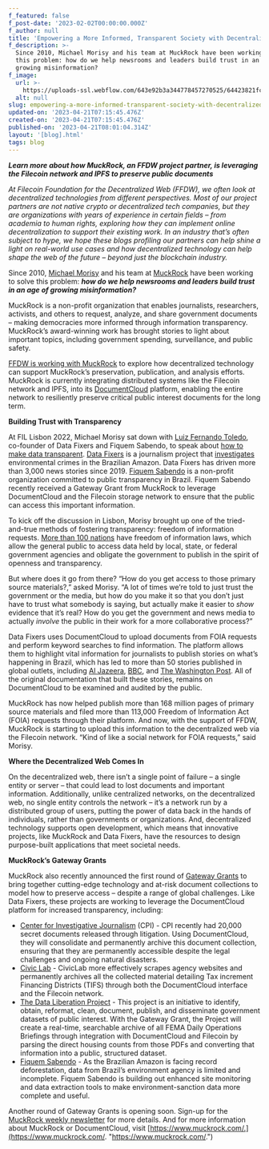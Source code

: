 ```yaml
---
f_featured: false
f_post-date: '2023-02-02T00:00:00.000Z'
f_author: null
title: 'Empowering a More Informed, Transparent Society with Decentralized Technology '
f_description: >-
  Since 2010, Michael Morisy and his team at MuckRock have been working to solve
  this problem: how do we help newsrooms and leaders build trust in an age of
  growing misinformation? 
f_image:
  url: >-
    https://uploads-ssl.webflow.com/643e92b3a344778457270525/64423821fcf3ec505f7f19bd_0202-muckrock-spotlight.png
  alt: null
slug: empowering-a-more-informed-transparent-society-with-decentralized-technology
updated-on: '2023-04-21T07:15:45.476Z'
created-on: '2023-04-21T07:15:45.476Z'
published-on: '2023-04-21T08:01:04.314Z'
layout: '[blog].html'
tags: blog
---
```


**_Learn more about how MuckRock, an FFDW project partner, is leveraging the Filecoin network and IPFS to preserve public documents_**

_At Filecoin Foundation for the Decentralized Web (FFDW), we often look at decentralized technologies from different perspectives. Most of our project partners are not native crypto or decentralized tech companies, but they are organizations with years of experience in certain fields – from academia to human rights, exploring how they can implement online decentralization to support their existing work. In an industry that’s often subject to hype, we hope these blogs profiling our partners can help shine a light on real-world use cases and how decentralized technology can help shape the web of the future – beyond just the blockchain industry._

Since 2010, [Michael Morisy](https://www.linkedin.com/in/morisy) and his team at [MuckRock](https://www.muckrock.com/) have been working to solve this problem: **_how do we help newsrooms and leaders build trust in an age of growing misinformation?_**

MuckRock is a non-profit organization that enables journalists, researchers, activists, and others to request, analyze, and share government documents – making democracies more informed through information transparency. MuckRock’s award-winning work has brought stories to light about important topics, including government spending, surveillance, and public safety.

[FFDW is working with MuckRock](https://ffdweb.org/ffdw-and-muckrock-collaborate-to-bring-flagship-web-resource-to-the-decentralized-web/) to explore how decentralized technology can support MuckRock’s preservation, publication, and analysis efforts. MuckRock is currently integrating distributed systems like the Filecoin network and IPFS, into its [DocumentCloud](https://www.documentcloud.org/home) platform, enabling the entire network to resiliently preserve critical public interest documents for the long term.

**Building Trust with Transparency**

At FIL Lisbon 2022, Michael Morisy sat down with [Luiz Fernando Toledo](https://twitter.com/toledoluizf), co-founder of Data Fixers and Fiquem Sabendo, to speak about [how to make data transparent](https://www.youtube.com/watch?v=zwr6nFQaZyw&list=PLp3zrT1ewY0kWhcrnEWz1r3r2k97TjPz2&index=20z1r3r2k97TjPz2). [Data Fixers](https://datafixers.org/) is a journalism project that [investigates](https://brown.columbia.edu/major-investigations-published-through-data-fixers-project/) environmental crimes in the Brazilian Amazon. Data Fixers has driven more than 3,000 news stories since 2019. [Fiquem Sabendo](https://fiquemsabendo.com.br/) is a non-profit organization committed to public transparency in Brazil. Fiquem Sabendo recently received a Gateway Grant from MuckRock to leverage DocumentCloud and the Filecoin storage network to ensure that the public can access this important information.

To kick off the discussion in Lisbon, Morisy brought up one of the tried-and-true methods of fostering transparency: freedom of information requests. [More than 100 nations](https://sdg.iisd.org/news/unesco-finds-125-countries-provide-for-access-to-information/) have freedom of information laws, which allow the general public to access data held by local, state, or federal government agencies and obligate the government to publish in the spirit of openness and transparency.

But where does it go from there? “How do you get access to those primary source materials?,” asked Morisy. “A lot of times we’re told to just trust the government or the media, but how do you make it so that you don’t just have to trust what somebody is saying, but actually make it easier to _show_ evidence that it’s real? How do you get the government and news media to actually _involve_ the public in their work for a more collaborative process?”

Data Fixers uses DocumentCloud to upload documents from FOIA requests and perform keyword searches to find information. The platform allows them to highlight vital information for journalists to publish stories on what’s happening in Brazil, which has led to more than 50 stories published in global outlets, including [Al Jazeera](https://www.aljazeera.com/news/2022/9/30/brazil-votes-bolsonaro-allies-stand-firm-in-amazon-bastion), [BBC](https://www.bbc.com/portuguese/brasil-62429583), and [The Washington Post](https://www.washingtonpost.com/world/interactive/2022/brazil-amazon-deforestation-enforcement/). All of the original documentation that built these stories, remains on DocumentCloud to be examined and audited by the public.

MuckRock has now helped publish more than 168 million pages of primary source materials and filed more than 113,000 Freedom of Information Act (FOIA) requests through their platform. And now, with the support of FFDW, MuckRock is starting to upload this information to the decentralized web via the Filecoin network. “Kind of like a social network for FOIA requests,” said Morisy.

**Where the Decentralized Web Comes In**

On the decentralized web, there isn’t a single point of failure – a single entity or server – that could lead to lost documents and important information. Additionally, unlike centralized networks, on the decentralized web, no single entity controls the network – it’s a network run by a distributed group of users, putting the power of data back in the hands of individuals, rather than governments or organizations. And, decentralized technology supports open development, which means that innovative projects, like MuckRock and Data Fixers, have the resources to design purpose-built applications that meet societal needs.

**MuckRock’s Gateway Grants**

MuckRock also recently announced the first round of [Gateway Grants](https://www.muckrock.com/news/archives/2023/jan/10/initial-gateway-grantees-launch-projects-to-help-p/) to bring together cutting-edge technology and at-risk document collections to model how to preserve access – despite a range of global challenges. Like Data Fixers, these projects are working to leverage the DocumentCloud platform for increased transparency, including:

*   [Center for Investigative Journalism](https://www.latinousa.org/reporter/center-investigative-journalism/#:~:text=The%20Center%20for%20Investigative%20Journalism,Rico's%20most%20trusted%20journalistic%20organizations.) (CPI) - CPI recently had 20,000 secret documents released through litigation. Using DocumentCloud, they will consolidate and permanently archive this document collection, ensuring that they are permanently accessible despite the legal challenges and ongoing natural disasters.
*   [Civic Lab](https://www.civiclab.us/) - CivicLab more effectively scrapes agency websites and permanently archives all the collected material detailing Tax increment Financing Districts (TIFS) through both the DocumentCloud interface and the Filecoin network.
*   [The Data Liberation Project](https://www.data-liberation-project.org/) - This project is an initiative to identify, obtain, reformat, clean, document, publish, and disseminate government datasets of public interest. With the Gateway Grant, the Project will create a real-time, searchable archive of all FEMA Daily Operations Briefings through integration with DocumentCloud and Filecoin by parsing the direct housing counts from those PDFs and converting that information into a public, structured dataset.
*   [Fiquem Sabendo](https://fiquemsabendo.com.br/) - As the Brazilian Amazon is facing record deforestation, data from Brazil’s environment agency is limited and incomplete. Fiquem Sabendo is building out enhanced site monitoring and data extraction tools to make environment-sanction data more complete and useful.

Another round of Gateway Grants is opening soon. Sign-up for the [MuckRock weekly newsletter](https://www.muckrock.com/newsletters/) for more details. And for more information about MuckRock or DocumentCloud, visit [https://www.muckrock.com/.](https://www.muckrock.com/. "https://www.muckrock.com/.")
